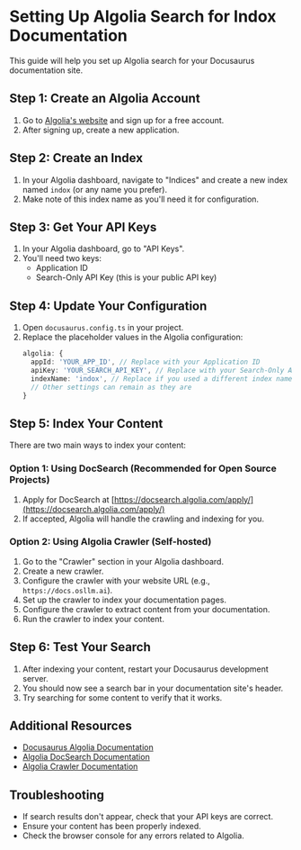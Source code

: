 # Setting Up Algolia Search for Indox Documentation

This guide will help you set up Algolia search for your Docusaurus documentation site.

## Step 1: Create an Algolia Account

1. Go to [Algolia's website](https://www.algolia.com/) and sign up for a free account.
2. After signing up, create a new application.

## Step 2: Create an Index

1. In your Algolia dashboard, navigate to "Indices" and create a new index named `indox` (or any name you prefer).
2. Make note of this index name as you'll need it for configuration.

## Step 3: Get Your API Keys

1. In your Algolia dashboard, go to "API Keys".
2. You'll need two keys:
   - Application ID
   - Search-Only API Key (this is your public API key)

## Step 4: Update Your Configuration

1. Open `docusaurus.config.ts` in your project.
2. Replace the placeholder values in the Algolia configuration:
   ```typescript
   algolia: {
     appId: 'YOUR_APP_ID', // Replace with your Application ID
     apiKey: 'YOUR_SEARCH_API_KEY', // Replace with your Search-Only API Key
     indexName: 'indox', // Replace if you used a different index name
     // Other settings can remain as they are
   }
   ```

## Step 5: Index Your Content

There are two main ways to index your content:

### Option 1: Using DocSearch (Recommended for Open Source Projects)

1. Apply for DocSearch at [https://docsearch.algolia.com/apply/](https://docsearch.algolia.com/apply/)
2. If accepted, Algolia will handle the crawling and indexing for you.

### Option 2: Using Algolia Crawler (Self-hosted)

1. Go to the "Crawler" section in your Algolia dashboard.
2. Create a new crawler.
3. Configure the crawler with your website URL (e.g., `https://docs.osllm.ai`).
4. Set up the crawler to index your documentation pages.
5. Configure the crawler to extract content from your documentation.
6. Run the crawler to index your content.

## Step 6: Test Your Search

1. After indexing your content, restart your Docusaurus development server.
2. You should now see a search bar in your documentation site's header.
3. Try searching for some content to verify that it works.

## Additional Resources

- [Docusaurus Algolia Documentation](https://docusaurus.io/docs/search#using-algolia-docsearch)
- [Algolia DocSearch Documentation](https://docsearch.algolia.com/docs/what-is-docsearch)
- [Algolia Crawler Documentation](https://www.algolia.com/doc/tools/crawler/getting-started/overview/)

## Troubleshooting

- If search results don't appear, check that your API keys are correct.
- Ensure your content has been properly indexed.
- Check the browser console for any errors related to Algolia.
